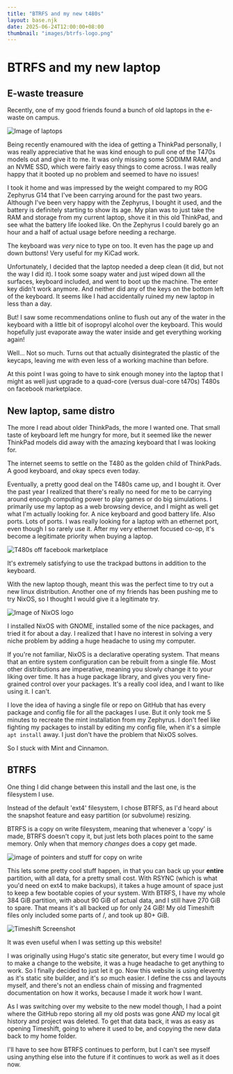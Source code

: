 ```yaml
---
title: "BTRFS and my new t480s"
layout: base.njk
date: 2025-06-24T12:00:00+08:00
thumbnail: "images/btrfs-logo.png"
---
```


# BTRFS and my new laptop

## E-waste treasure

Recently, one of my good friends found a bunch of old laptops in the e-waste on campus.

![Image of laptops](images/thinkpads.jpg)

Being recently enamoured with the idea of getting a ThinkPad personally, I was really appreciative that he was kind enough to pull one of the T470s models out and give it to me.
It was only missing some SODIMM RAM, and an NVME SSD, which were fairly easy things to come across. I was really happy that it booted up no problem and seemed to have no issues!

I took it home and was impressed by the weight compared to my ROG Zephyrus G14 that I've been carrying around for the past two years.
Although I've been very happy with the Zephyrus, I bought it used, and the battery is definitely starting to show its age. 
My plan was to just take the RAM and storage from my current laptop, shove it in this old ThinkPad, and see what the battery life looked like.
On the Zephyrus I could barely go an hour and a half of actual usage before needing a recharge.

The keyboard was *very* nice to type on too. It even has the page up and down buttons! Very useful for my KiCad work.

Unfortunately, I decided that the laptop needed a deep clean (it did, but not the way I did it). I took some soapy water and just wiped down all the surfaces, keyboard included, and went to boot up the machine.
The enter key didn't work anymore. And neither did any of the keys on the bottom left of the keyboard. It seems like I had accidentally ruined my new laptop in less than a day.

But! I saw some recommendations online to flush out any of the water in the keyboard with a little bit of isopropyl alcohol over the keyboard. This would hopefully just evaporate away the water inside and get everything working again!

Well... Not so much. Turns out that actually disintegrated the plastic of the keycaps, leaving me with even less of a working machine than before.

At this point I was going to have to sink enough money into the laptop that I might as well just upgrade to a quad-core (versus dual-core t470s) T480s on facebook marketplace.

## New laptop, same distro

The more I read about older ThinkPads, the more I wanted one. That small taste of keyboard left me hungry for more, but it seemed like the newer ThinkPad models did away with the amazing keyboard that I was looking for.

The internet seems to settle on the T480 as the golden child of ThinkPads. A good keyboard, and okay specs even today.

Eventually, a pretty good deal on the T480s came up, and I bought it. Over the past year I realized that there's really no need for me to be carrying around enough computing power to play games or do big simulations.
I primarily use my laptop as a web browsing device, and I might as well get what I'm actually looking for. A nice keyboard and good battery life. Also ports. Lots of ports. I was really looking for a laptop with an ethernet port, even though I so rarely use it. After my very ethernet focused co-op, it's become a legitimate priority when buying a laptop.

![T480s off facebook marketplace](images/t480s.jpg)

It's extremely satisfying to use the trackpad buttons in addition to the keyboard.

With the new laptop though, meant this was the perfect time to try out a new linux distribution.
Another one of my friends has been pushing me to try NixOS, so I thought I would give it a legitimate try.

![Image of NixOS logo](images/NixOS_logo.png)

I installed NixOS with GNOME, installed some of the nice packages, and tried it for about a day. I realized that I have no interest in solving a very niche problem by adding a huge headache to using my computer.

If you're not familiar, NixOS is a declarative operating system. That means that an entire system configuration can be rebuilt from a single file. Most other distributions are imperative, meaning you slowly change it to your liking over time. It has a huge package library, and gives you very fine-grained control over your packages.
It's a really cool idea, and I want to like using it. I can't.

I love the idea of having a single file or repo on GitHub that has every package and config file for all the packages I use. But it only took me 5 minutes to recreate the mint installation from my Zephyrus.
I don't feel like fighting my packages to install by editing my config file, when it's a simple ```apt install``` away. I just don't have the problem that NixOS solves.

So I stuck with Mint and Cinnamon.

## BTRFS

One thing I did change between this install and the last one, is the filesystem I use.

Instead of the default 'ext4' filesystem, I chose BTRFS, as I'd heard about the snapshot feature and easy partition (or subvolume) resizing.

BTRFS is a copy on write filesystem, meaning that whenever a 'copy' is made, BTRFS doesn't copy it, but just lets both places point to the same memory. Only when that memory *changes* does a copy get made.

![image of pointers and stuff for copy on write](images/btrfs.jpg)

This lets some pretty cool stuff happen, in that you can back up your **entire** partition, with all data, for a pretty small cost. With RSYNC (which is what you'd need on ext4 to make backups), it takes a huge amount of space just to keep a few bootable copies of your system.
With BTRFS, I have my whole 384 GiB partition, with about 90 GiB of actual data, and I still have 270 GiB to spare. That means it's all backed up for only 24 GiB! My old Timeshift files only included some parts of /, and took up 80+ GiB.

![Timeshift Screenshot](images/timeshift.png)

It was even useful when I was setting up this website!

I was originally using Hugo's static site generator, but every time I would go to make a change to the website, it was a huge headache to get anything to work. So I finally decided to just let it go.
Now this website is using eleventy as it's static site builder, and it's *so* much easier. I define the css and layouts myself, and there's not an endless chain of missing and fragmented documentation on how it works, because I made it work how I want.

As I was switching over my website to the new model though, I had a point where the GitHub repo storing all my old posts was gone *AND* my local git history and project was deleted. To get that data back, it was as easy as opening Timeshift, going to where it used to be, and copying the new data back to my home folder.

I'll have to see how BTRFS continues to perform, but I can't see myself using anything else into the future if it continues to work as well as it does now.